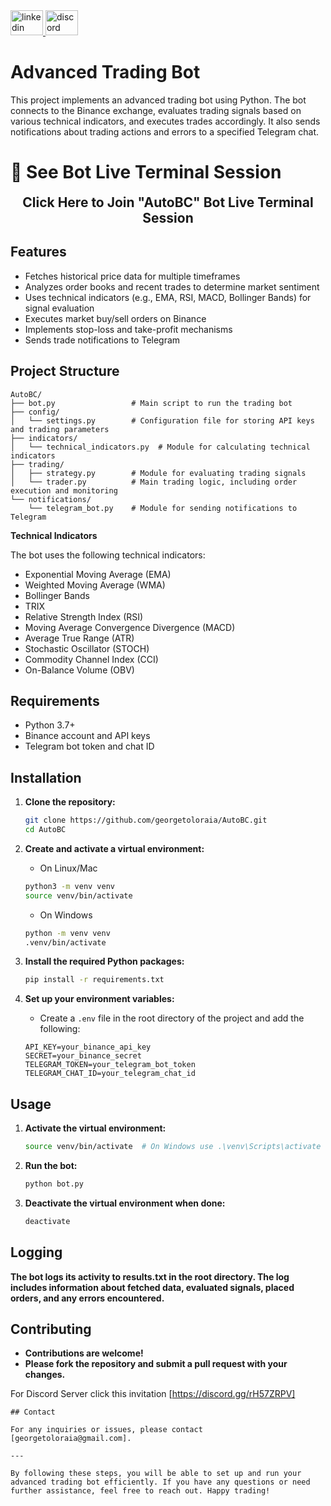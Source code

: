 <div align="left">
  <a href="https://www.linkedin.com/in/george-toloraia/" target="_blank">
    <img src="https://raw.githubusercontent.com/maurodesouza/profile-readme-generator/master/src/assets/icons/social/linkedin/default.svg" width="52" height="40" alt="linkedin logo" />
  </a>
  <a href="https://discord.gg/rH57ZRPV" target="_blank">
    <img src="https://raw.githubusercontent.com/maurodesouza/profile-readme-generator/master/src/assets/icons/social/discord/default.svg" width="52" height="40" alt="discord logo" />
  </a>
</div>


# Advanced Trading Bot

This project implements an advanced trading bot using Python. The bot connects to the Binance exchange, evaluates trading signals based on various technical indicators, and executes trades accordingly. It also sends notifications about trading actions and errors to a specified Telegram chat.

# 🔴 See Bot Live Terminal Session

<div align="center">
  <p> 
    <a href="https://tmate.io/t/ro-NeBqQu6t5W3xbWAs7uWDhdLcf" target="_blank" 
    style="text-decoration:none;">
      <strong style="font-size:1.5em;">Click Here to Join "AutoBC" Bot Live Terminal Session</strong>
    </a>
  </p>
</div>



## Features

- Fetches historical price data for multiple timeframes
- Analyzes order books and recent trades to determine market sentiment
- Uses technical indicators (e.g., EMA, RSI, MACD, Bollinger Bands) for signal evaluation
- Executes market buy/sell orders on Binance
- Implements stop-loss and take-profit mechanisms
- Sends trade notifications to Telegram

## Project Structure

```less
AutoBC/
├── bot.py                 # Main script to run the trading bot
├── config/
│   └── settings.py        # Configuration file for storing API keys and trading parameters
├── indicators/
│   └── technical_indicators.py  # Module for calculating technical indicators
├── trading/
│   ├── strategy.py        # Module for evaluating trading signals
│   └── trader.py          # Main trading logic, including order execution and monitoring
└── notifications/
    └── telegram_bot.py    # Module for sending notifications to Telegram
```

**Technical Indicators**

The bot uses the following technical indicators:

- Exponential Moving Average (EMA)
- Weighted Moving Average (WMA)
- Bollinger Bands
- TRIX
- Relative Strength Index (RSI)
- Moving Average Convergence Divergence (MACD)
- Average True Range (ATR)
- Stochastic Oscillator (STOCH)
- Commodity Channel Index (CCI)
- On-Balance Volume (OBV)



## Requirements

- Python 3.7+
- Binance account and API keys
- Telegram bot token and chat ID

## Installation

1. **Clone the repository:**
   ```sh
   git clone https://github.com/georgetoloraia/AutoBC.git
   cd AutoBC
   ```

2. **Create and activate a virtual environment:**
    - On Linux/Mac

    ```sh
    python3 -m venv venv
    source venv/bin/activate
    ```

    - On Windows
    ```sh
    python -m venv venv
    .venv/bin/activate
    ```

3. **Install the required Python packages:**
    ```sh
    pip install -r requirements.txt
    ```

4. **Set up your environment variables:**
    - Create a `.env` file in the root directory of the project and add the following:
    ```env
    API_KEY=your_binance_api_key
    SECRET=your_binance_secret
    TELEGRAM_TOKEN=your_telegram_bot_token
    TELEGRAM_CHAT_ID=your_telegram_chat_id
    ```

## Usage

1. **Activate the virtual environment:**
    ```sh
    source venv/bin/activate  # On Windows use .\venv\Scripts\activate
    ```

2. **Run the bot:**
    ```sh
    python bot.py
    ```

3. **Deactivate the virtual environment when done:**
    ```sh
    deactivate
    ```

## Logging

**The bot logs its activity to results.txt in the root directory. The log includes information about fetched data, evaluated signals, placed orders, and any errors encountered.**

## Contributing

- **Contributions are welcome!**
- **Please fork the repository and submit a pull request with your changes.**

For Discord Server click this invitation [https://discord.gg/rH57ZRPV]

```env
## Contact

For any inquiries or issues, please contact [georgetoloraia@gmail.com].

---

By following these steps, you will be able to set up and run your advanced trading bot efficiently. If you have any questions or need further assistance, feel free to reach out. Happy trading!
```
